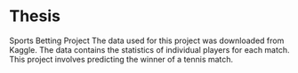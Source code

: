 # Thesis
Sports Betting Project
The data used for this project was downloaded from Kaggle. The data contains the statistics of individual players for each match. This project involves predicting the winner of a tennis match.
